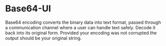 # Base64-UI 
Base64 encoding converts the binary data into text format, passed through a communication channel where a user can handle text safely. Decode it back into its original form. Provided your encoding was not corrupted the output should be your original string.

